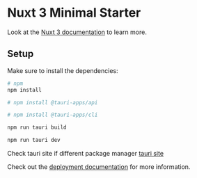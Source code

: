 # Nuxt 3 Minimal Starter

Look at the [Nuxt 3 documentation](https://nuxt.com/docs/getting-started/introduction) to learn more.

## Setup

Make sure to install the dependencies:

```bash
# npm
npm install

# npm install @tauri-apps/api

# npm install @tauri-apps/cli

npm run tauri build

npm run tauri dev
```
Check tauri site if different package manager
[tauri site](https://tauri.app/v1/api/cli)




Check out the [deployment documentation](https://nuxt.com/docs/getting-started/deployment) for more information.
